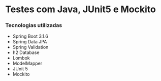 <h1>Testes com Java, JUnit5 e Mockito</h1> 
<h3>Tecnologias utilizadas</h3>
<ul>
  <li>Spring Boot 3.1.6</li>
  <li>Spring Data JPA</li>
  <li>Spring Validation</li>
  <li>h2 Database</li>
  <li>Lombok</li>
  <li>ModelMapper</li>
  <li>JUnit 5</li>
  <li>Mockito</li>
</ul>
